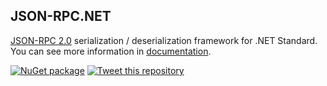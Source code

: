 ## JSON-RPC.NET

[JSON-RPC 2.0](http://www.jsonrpc.org/specification) serialization / deserialization framework for .NET Standard. You can see more information in [documentation](./etc/doc/documentation.md).

[![NuGet package](https://img.shields.io/nuget/v/System.Data.JsonRpc.svg)](https://www.nuget.org/packages/System.Data.JsonRpc) [![Tweet this repository](https://img.shields.io/twitter/url/http/shields.io.svg?style=social)](https://twitter.com/intent/tweet?text=Check%20out%20JSON-RPC%20framework%20for%20.NET%20on%20GitHub&url=https%3A%2F%2Fgithub.com%2Falexanderkozlenko%2Fjsonrpcnet)